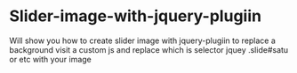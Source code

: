 # Slider-image-with-jquery-plugiin
Will show you how to create slider image with jquery-plugiin
to replace a background visit a custom js and replace which is selector jquey .slide#satu or etc with your image
